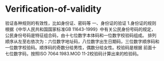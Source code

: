 # Verification-of-validity
验证各种规则的有效性，比如身份证、密码等
一、身份证的验证
    1.身份证的规则
    根据《中华人民共和国国家标准GB 11643-1999》中有关公民身份号码的规定，公民身份号码是特征组合码，由十七位数字本体码和一位数字校验码组成。
排列顺序从左至右依次为：六位数字地址码，八位数字出生日期码，三位数字顺序码和一位数字校验码。顺序码的奇数分给男性，偶数分给女性。校验码是根据
前面十七位数字码，按照ISO 7064:1983.MOD 11-2校验码计算出来的检验码。
